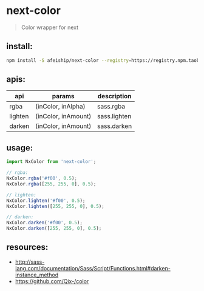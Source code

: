 # next-color
> Color wrapper for next

## install:
```bash
npm install -S afeiship/next-color --registry=https://registry.npm.taobao.org
```

## apis:
| api     | params              | description  |
|---------|---------------------|--------------|
| rgba    | (inColor, inAlpha)  | sass.rgba    |
| lighten | (inColor, inAmount) | sass.lighten |
| darken  | (inColor, inAmount) | sass.darken  |

## usage:
```js
import NxColor from 'next-color';

// rgba:
NxColor.rgba('#f00', 0.5);
NxColor.rgba([255, 255, 0], 0.5);

// lighten:
NxColor.lighten('#f00', 0.5);
NxColor.lighten([255, 255, 0], 0.5);

// darken:
NxColor.darken('#f00', 0.5);
NxColor.darken([255, 255, 0], 0.5);
```

## resources:
- http://sass-lang.com/documentation/Sass/Script/Functions.html#darken-instance_method
- https://github.com/Qix-/color
